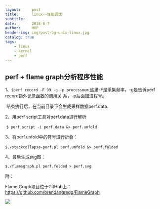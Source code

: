 ```yaml
---
layout:     post
title:      linux--性能调优
subtitle:   
date:       2018-8-7
author:     HHP
header-img: img/post-bg-unix-linux.jpg
catalog: true
tags:
    - linux  
    - kernel
    - perf
---
```


## perf + flame graph分析程序性能

1、`$perf record -F 99 -g -p processnum`,这里-F是采集频率，-g是告诉perf record额外记录函数的调用关	系，-p后面加进程号。

​	结束执行后，在当前目录下会生成采样数据perf.data.

2、用perf script工具对perf.data进行解析

​	`$ perf script -i perf.data &> perf.unfold`

3、将perf.unfold中的符号进行折叠：

​    `$./stackcollapse-perf.pl perf.unfold &> perf.folded`

4、最后生成svg图：

  `$./flamegraph.pl perf.folded > perf.svg`



附：

Flame Graph项目位于GitHub上：<https://github.com/brendangregg/FlameGraph>







![](https://cdn.sinaimg.cn.52ecy.cn/large/005BYqpgly1g2tnstrwtpj31hc0u00ym.jpg)